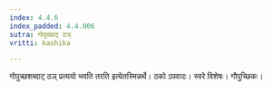 ```yaml
---
index: 4.4.6
index_padded: 4.4.006
sutra: गोपुच्छाट् ठञ्
vritti: kashika

---
```

गोपुच्छशब्दाट् ठञ् प्रत्ययो भवति तरति इत्येतस्मिन्नर्थे। ठको ऽपवादः। स्वरे विशेषः। गौपुच्छिकः।